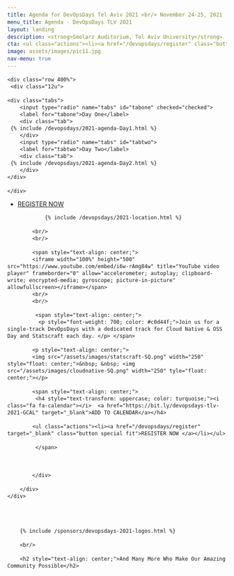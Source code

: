 ```yaml
---
title: Agenda for DevOpsDays Tel Aviv 2021 <br/> November 24-25, 2021
menu_title: Agenda - DevOpsDays TLV 2021
layout: landing
description: <strong>Smolarz Auditorium, Tel Aviv University</strong>
cta: <ul class="actions"><li><a href="/devopsdays/register" class="button special fit">REGISTER NOW </a></li></ul> 
image: assets/images/pic11.jpg
nav-menu: true
---
```


<!-- Main -->
<div id="main">

<!-- One -->
<div class="inner">


    <div class="row 400%">
     <div class="12u">
    
    <div class="tabs">
        <input type="radio" name="tabs" id="tabone" checked="checked">
        <label for="tabone">Day One</label>
        <div class="tab">
     {% include /devopsdays/2021-agenda-Day1.html %}
        </div>
        <input type="radio" name="tabs" id="tabtwo">
        <label for="tabtwo">Day Two</label>
        <div class="tab">   
     {% include /devopsdays/2021-agenda-Day2.html %}
        </div>
    </div>

    </div>
</div>


<ul class="actions"><li><a href="/devopsdays/register" target="_blank" class="button special fit">REGISTER NOW </a></li></ul> 

<div class="inner">
    <div class="row">
     <div class="box" style="width: 100%;">    
                   
                
                {% include /devopsdays/2021-location.html %}

            <br/>
            <br/>          

            <span style="text-align: center;">
            <iframe width="100%" height="500" src="https://www.youtube.com/embed/i6w-rAmg84w" title="YouTube video player" frameborder="0" allow="accelerometer; autoplay; clipboard-write; encrypted-media; gyroscope; picture-in-picture" allowfullscreen></iframe></span>
            <br/>
            <br/>
            
             <span style="text-align: center;">
              <p style="font-weight: 700; color: #c0d44f;">Join us for a single-track DevOpsDays with a dedicated track for Cloud Native & OSS Day and Statscraft each day. </p> </span>   

            <p style="text-align: center;">
            <img src="/assets/images/statscraft-SQ.png" width="250" style="float: center;">&nbsp; &nbsp; <img src="/assets/images/cloudnative-SQ.png" width="250" tyle="float: center;"></p>
            
            <span style="text-align: center;">
             <h4 style="text-transform: uppercase; color: turquoise;"><i class="fa fa-calendar"></i>  <a href="https://bit.ly/devopsdays-tlv-2021-GCAL" target="_blank">ADD TO CALENDAR</a></h4>

            <ul class="actions"><li><a href="/devopsdays/register" target="_blank" class="button special fit">REGISTER NOW </a></li></ul> 

             </span>



            </div>

        </div>
    </div>
    


        
        {% include /sponsors/devopsdays-2021-logos.html %}

        <br/>

        <h2 style="text-align: center;">And Many More Who Make Our Amazing Community Possible</h2>


</div>
</div>



  
	
